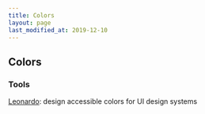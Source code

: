 ```yaml
---
title: Colors
layout: page
last_modified_at: 2019-12-10
---
```


## Colors

### Tools

[Leonardo](https://leonardocolor.io/): design accessible colors for UI design systems

